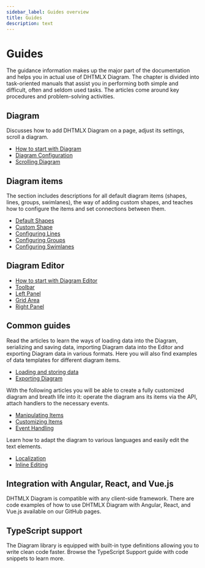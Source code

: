 ```yaml
---
sidebar_label: Guides overview
title: Guides
description: text
---
```


# Guides

The guidance information makes up the major part of the documentation and helps you in actual use of DHTMLX Diagram.
The chapter is divided into task-oriented manuals that assist you in performing both simple and difficult, often and seldom used tasks. 
The articles come around key procedures and problem-solving activities.

## Diagram

Discusses how to add DHTMLX Diagram on a page, adjust its settings, scroll a diagram.

- [How to start with Diagram](../../guides/diagram/initialization/)
- [Diagram Configuration](../../guides/diagram/configuration/)
- [Scrolling Diagram](../../guides/diagram/scrolling_diagram/)

## Diagram items

The section includes descriptions for all default diagram items (shapes, lines, groups, swimlanes), the way of adding custom shapes, and teaches how to configure the items and set connections between them. 

- [Default Shapes](../../shapes/default_shapes/)
- [Custom Shape](../../shapes/custom_shape/)
- [Configuring Lines](../../lines/index/)
- [Configuring Groups](../../groups/index/)
- [Configuring Swimlanes](../../swimlanes/index/)

## Diagram Editor

- [How to start with Diagram Editor](../../guides/diagram_editor/initialization/)
- [Toolbar](../../guides/diagram_editor/toolbar/)
- [Left Panel](../../guides/diagram_editor/left_panel/)
- [Grid Area](../../guides/diagram_editor/grid_area/)
- [Right Panel](../../guides/diagram_editor/right_panel/)

## Common guides

Read the articles to learn the ways of loading data into the Diagram, serializing and saving data, importing Diagram data into the Editor and exporting Diagram data in various formats. Here you will also find examples of data templates for different diagram items.

- [Loading and storing data](../../guides/loading_data/)
- [Exporting Diagram](../../guides/data_export/)

With the following articles you will be able to create a fully customized diagram and breath life into it: operate the diagram ans its items via the API, attach handlers to the necessary events.

- [Manipulating Items](../../guides/manipulating_items/)
- [Customizing Items](../../guides/customization/)
- [Event Handling](../../guides/event_handling/)

Learn how to adapt the diagram to various languages and easily edit the text elements.

- [Localization](../../guides/localization/)
- [Inline Editing](../../guides/inline_editing/)

## Integration with Angular, React, and Vue.js

DHTMLX Diagram is compatible with any client-side framework. There are code examples of how to use DHTMLX Diagram with Angular, React, and Vue.js available on our GitHub pages.

## TypeScript support

The Diagram library is equipped with built-in type definitions allowing you to write clean code faster. Browse the TypeScript Support guide with code snippets to learn more.




